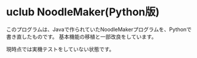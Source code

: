 # uclub NoodleMaker(Python版)
このプログラムは、Javaで作られていたNoodleMakerプログラムを、Pythonで書き直したものです。
基本機能の移植と一部改良をしています。

現時点では実機テストをしていない状態です。
